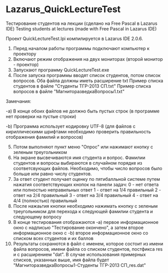 # Lazarus_QuickLectureTest
Тестирование студентов на лекции (сделано на Free Pascal в Lazarus IDE)
Testing students at lectures (made with Free Pascal in Lazarus IDE) 

Проект QuickLectureTest.lpi компилируется в Lazarus IDE 2.0.6.

1) Перед началом работы программы подключают компьютер к проектору
2) Включают режим отображения на двух мониторах (второй монитор - проектор)
3) Запускают программу QuickLectureTest.exe 
4) После запуска программы вводят список студентов, потом список вопросов. Оба файла должны иметь расширение txt
Пример списка студентов в файле "Студенты ТГР-2013 СП.txt"
Пример списка вопросов в файле "МагниторазведкаВопросы1.txt"

Замечания:

-a) В конце обоих файлов не должно быть пустых строк (в программе нет проверки на пустые строки)
 
-b) Программа использует кодировку UTF-8 (для файлов с кириллическими шрифтами необходимо проверить правильность отображения фамилий и вопросов)
 
5) Потом выполняют пункт меню "Опрос" или нажимают кнопку с зеленым треугольником
6) На экране высвечиваются имя студента и вопрос. Фамилии студентов и вопросы выбираются в случайном порядке из соответсвующих файлов.
Необходимо, чтобы число вопросов было больше или равно числу студентов.
7) За ответ студент получает оценку по пятибалльной системе путем нажатия соответствующих кнопок на панели задач:
0 - нет ответа или полностью неправильных ответ
1 - ответ на 1/4 правильный
2 - ответ на 2/4 правильный
3 - ответ на 3/4 правильный
4 - ответ на 4/4 (полностью) правильный
8) После нажаьтия кнопки необходимо нажимать кнопку с зеленым треугольником для перехода к следующей фамилии студента и следующему вопросу
9) В конце тестирования отображаются 
 -a) первое информационное окно с надписью "Тестирование окончено", а затем второе информационное окно с
 -b) второе информационное окно со списком всех студентов и их баллов 
10) Результаты сохранются в файл с именем, которое состоит из имени файла вопросов, имени файла со списком студентов, постфикса res и с расширением "dat".
В случае использования примерных списков, указанных выше, имя файла будет "МагниторазведкаВопросы1-Студенты ТГР-2013 СП_res.dat"
